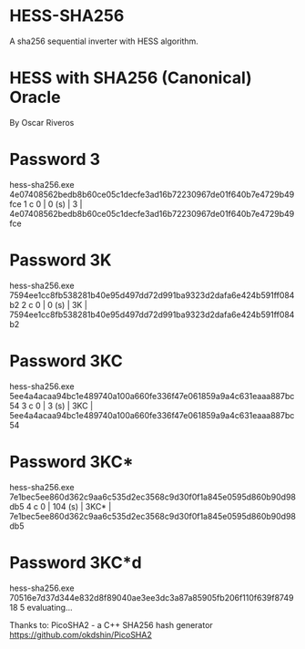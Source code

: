# HESS-SHA256
A sha256 sequential inverter with HESS algorithm.

HESS with SHA256 (Canonical) Oracle
=======================

By Oscar Riveros

# Password 3
hess-sha256.exe 4e07408562bedb8b60ce05c1decfe3ad16b72230967de01f640b7e4729b49fce 1
c 0 | 0 (s) | 3 | 4e07408562bedb8b60ce05c1decfe3ad16b72230967de01f640b7e4729b49fce

# Password 3K
hess-sha256.exe 7594ee1cc8fb538281b40e95d497dd72d991ba9323d2dafa6e424b591ff084b2 2
c 0 | 0 (s) | 3K | 7594ee1cc8fb538281b40e95d497dd72d991ba9323d2dafa6e424b591ff084b2

# Password 3KC
hess-sha256.exe 5ee4a4acaa94bc1e489740a100a660fe336f47e061859a9a4c631eaaa887bc54 3
c 0 | 3 (s) | 3KC | 5ee4a4acaa94bc1e489740a100a660fe336f47e061859a9a4c631eaaa887bc54

# Password 3KC*
hess-sha256.exe 7e1bec5ee860d362c9aa6c535d2ec3568c9d30f0f1a845e0595d860b90d98db5 4
c 0 | 104 (s) | 3KC* | 7e1bec5ee860d362c9aa6c535d2ec3568c9d30f0f1a845e0595d860b90d98db5

# Password 3KC*d
hess-sha256.exe 70516e7d37d344e832d8f89040ae3ee3dc3a87a85905fb206f110f639f874918 5
evaluating...

Thanks to:
PicoSHA2 - a C++ SHA256 hash generator
https://github.com/okdshin/PicoSHA2

